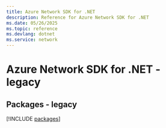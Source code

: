 ```yaml
---
title: Azure Network SDK for .NET
description: Reference for Azure Network SDK for .NET
ms.date: 05/26/2025
ms.topic: reference
ms.devlang: dotnet
ms.service: network
---
```

# Azure Network SDK for .NET - legacy
## Packages - legacy
[!INCLUDE [packages](network-index.md)]